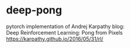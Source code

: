 # deep-pong

pytorch implementation of Andrej Karpathy blog:   
Deep Reinforcement Learning: Pong from Pixels  
https://karpathy.github.io/2016/05/31/rl/